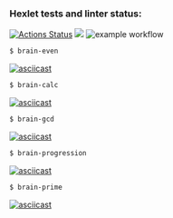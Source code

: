 ### Hexlet tests and linter status:
[![Actions Status](https://github.com/WitsonBair/frontend-project-lvl1/workflows/hexlet-check/badge.svg)](https://github.com/WitsonBair/frontend-project-lvl1/actions)
<a href="https://codeclimate.com/github/codeclimate/codeclimate/maintainability"><img src="https://api.codeclimate.com/v1/badges/a99a88d28ad37a79dbf6/maintainability" /></a>
![example workflow](https://github.com/WitsonBair/frontend-project-lvl1/actions/workflows/github-actions-demo.yml/badge.svg)
```sh
$ brain-even
```
[![asciicast](https://asciinema.org/a/CkVjXAF9xE1mANWnEMtJ1dWBG.svg)](https://asciinema.org/a/CkVjXAF9xE1mANWnEMtJ1dWBG)
```sh
$ brain-calc
```
[![asciicast](https://asciinema.org/a/0Ocy6AqTbwb2UWgeSmbFFvDzM.svg)](https://asciinema.org/a/0Ocy6AqTbwb2UWgeSmbFFvDzM)
```sh
$ brain-gcd
```
[![asciicast](https://asciinema.org/a/Io60m2d1Vldu9JvWqvXbEhDU3.svg)](https://asciinema.org/a/Io60m2d1Vldu9JvWqvXbEhDU3)
```sh
$ brain-progression
```
[![asciicast](https://asciinema.org/a/bcsH7CQuJOf12tRU1rO3vaHHJ.svg)](https://asciinema.org/a/bcsH7CQuJOf12tRU1rO3vaHHJ)
```sh
$ brain-prime
```
[![asciicast](https://asciinema.org/a/eVUdopvGMgZ0u0nHfmeUHkasT.svg)](https://asciinema.org/a/eVUdopvGMgZ0u0nHfmeUHkasT)
